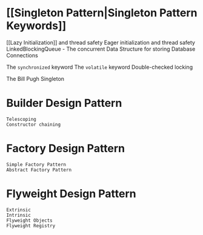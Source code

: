 # [[Singleton Pattern|Singleton Pattern Keywords]]

[[Lazy Initialization]] and thread safety
Eager initialization and thread safety
LinkedBlockingQueue - The concurrent Data Structure for storing Database Connections

The `synchronized` keyword
The `volatile` keyword
Double-checked locking

The Bill Pugh Singleton 


# Builder Design Pattern
	Telescoping
	Constructor chaining
	
	
# Factory Design Pattern
	Simple Factory Pattern
	Abstract Factory Pattern
	
	
# Flyweight Design Pattern
	Extrinsic 
	Intrinsic
	Flyweight Objects
	Flyweight Registry
